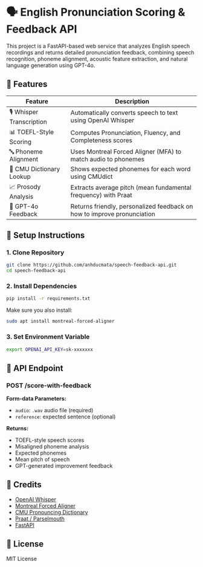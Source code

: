 # 🗣️ English Pronunciation Scoring & Feedback API

This project is a FastAPI-based web service that analyzes English speech recordings and returns detailed pronunciation feedback, combining speech recognition, phoneme alignment, acoustic feature extraction, and natural language generation using GPT-4o.

## 🚀 Features

| Feature                      | Description                                                                 |
|-----------------------------|-----------------------------------------------------------------------------|
| 🎙️ Whisper Transcription     | Automatically converts speech to text using OpenAI Whisper                  |
| 📊 TOEFL-Style Scoring       | Computes Pronunciation, Fluency, and Completeness scores                    |
| 🔤 Phoneme Alignment         | Uses Montreal Forced Aligner (MFA) to match audio to phonemes               |
| 🧠 CMU Dictionary Lookup      | Shows expected phonemes for each word using CMUdict                         |
| 📈 Prosody Analysis           | Extracts average pitch (mean fundamental frequency) with Praat              |
| 🤖 GPT-4o Feedback            | Returns friendly, personalized feedback on how to improve pronunciation     |

## 🔧 Setup Instructions

### 1. Clone Repository
```bash
git clone https://github.com/anhducmata/speech-feedback-api.git
cd speech-feedback-api
```

### 2. Install Dependencies
```bash
pip install -r requirements.txt
```

Make sure you also install:
```bash
sudo apt install montreal-forced-aligner
```

### 3. Set Environment Variable
```bash
export OPENAI_API_KEY=sk-xxxxxxx
```

## 🎯 API Endpoint

### POST /score-with-feedback

**Form-data Parameters:**
- `audio`: `.wav` audio file (required)
- `reference`: expected sentence (optional)

**Returns:**
- TOEFL-style speech scores
- Misaligned phoneme analysis
- Expected phonemes
- Mean pitch of speech
- GPT-generated improvement feedback

## 🧠 Credits
- [OpenAI Whisper](https://github.com/openai/whisper)
- [Montreal Forced Aligner](https://montreal-forced-aligner.readthedocs.io/)
- [CMU Pronouncing Dictionary](https://github.com/cmusphinx/cmudict)
- [Praat / Parselmouth](https://parselmouth.readthedocs.io/en/latest/)
- [FastAPI](https://fastapi.tiangolo.com/)

## 📜 License
MIT License
